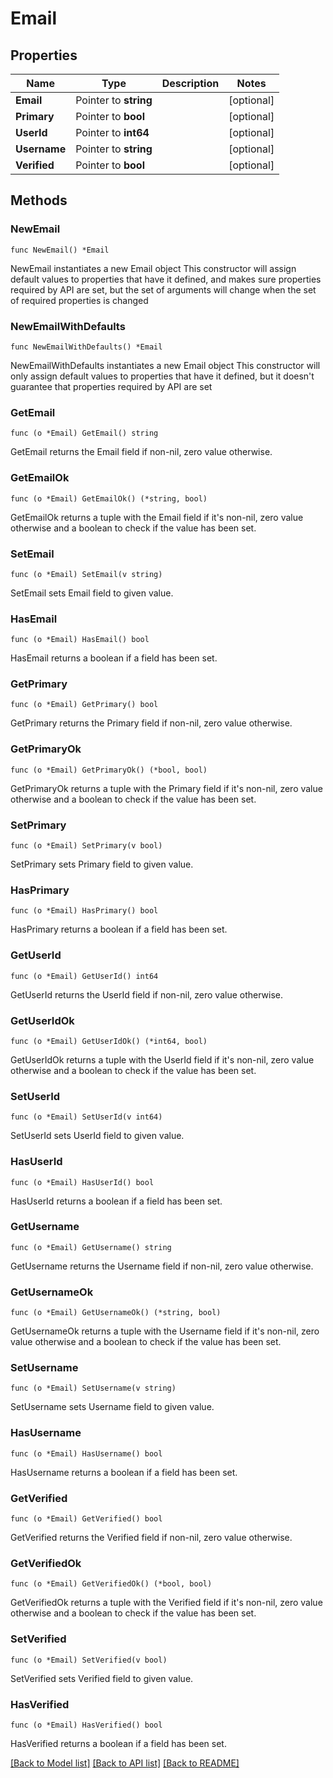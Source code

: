 # Email

## Properties

Name | Type | Description | Notes
------------ | ------------- | ------------- | -------------
**Email** | Pointer to **string** |  | [optional] 
**Primary** | Pointer to **bool** |  | [optional] 
**UserId** | Pointer to **int64** |  | [optional] 
**Username** | Pointer to **string** |  | [optional] 
**Verified** | Pointer to **bool** |  | [optional] 

## Methods

### NewEmail

`func NewEmail() *Email`

NewEmail instantiates a new Email object
This constructor will assign default values to properties that have it defined,
and makes sure properties required by API are set, but the set of arguments
will change when the set of required properties is changed

### NewEmailWithDefaults

`func NewEmailWithDefaults() *Email`

NewEmailWithDefaults instantiates a new Email object
This constructor will only assign default values to properties that have it defined,
but it doesn't guarantee that properties required by API are set

### GetEmail

`func (o *Email) GetEmail() string`

GetEmail returns the Email field if non-nil, zero value otherwise.

### GetEmailOk

`func (o *Email) GetEmailOk() (*string, bool)`

GetEmailOk returns a tuple with the Email field if it's non-nil, zero value otherwise
and a boolean to check if the value has been set.

### SetEmail

`func (o *Email) SetEmail(v string)`

SetEmail sets Email field to given value.

### HasEmail

`func (o *Email) HasEmail() bool`

HasEmail returns a boolean if a field has been set.

### GetPrimary

`func (o *Email) GetPrimary() bool`

GetPrimary returns the Primary field if non-nil, zero value otherwise.

### GetPrimaryOk

`func (o *Email) GetPrimaryOk() (*bool, bool)`

GetPrimaryOk returns a tuple with the Primary field if it's non-nil, zero value otherwise
and a boolean to check if the value has been set.

### SetPrimary

`func (o *Email) SetPrimary(v bool)`

SetPrimary sets Primary field to given value.

### HasPrimary

`func (o *Email) HasPrimary() bool`

HasPrimary returns a boolean if a field has been set.

### GetUserId

`func (o *Email) GetUserId() int64`

GetUserId returns the UserId field if non-nil, zero value otherwise.

### GetUserIdOk

`func (o *Email) GetUserIdOk() (*int64, bool)`

GetUserIdOk returns a tuple with the UserId field if it's non-nil, zero value otherwise
and a boolean to check if the value has been set.

### SetUserId

`func (o *Email) SetUserId(v int64)`

SetUserId sets UserId field to given value.

### HasUserId

`func (o *Email) HasUserId() bool`

HasUserId returns a boolean if a field has been set.

### GetUsername

`func (o *Email) GetUsername() string`

GetUsername returns the Username field if non-nil, zero value otherwise.

### GetUsernameOk

`func (o *Email) GetUsernameOk() (*string, bool)`

GetUsernameOk returns a tuple with the Username field if it's non-nil, zero value otherwise
and a boolean to check if the value has been set.

### SetUsername

`func (o *Email) SetUsername(v string)`

SetUsername sets Username field to given value.

### HasUsername

`func (o *Email) HasUsername() bool`

HasUsername returns a boolean if a field has been set.

### GetVerified

`func (o *Email) GetVerified() bool`

GetVerified returns the Verified field if non-nil, zero value otherwise.

### GetVerifiedOk

`func (o *Email) GetVerifiedOk() (*bool, bool)`

GetVerifiedOk returns a tuple with the Verified field if it's non-nil, zero value otherwise
and a boolean to check if the value has been set.

### SetVerified

`func (o *Email) SetVerified(v bool)`

SetVerified sets Verified field to given value.

### HasVerified

`func (o *Email) HasVerified() bool`

HasVerified returns a boolean if a field has been set.


[[Back to Model list]](../README.md#documentation-for-models) [[Back to API list]](../README.md#documentation-for-api-endpoints) [[Back to README]](../README.md)


